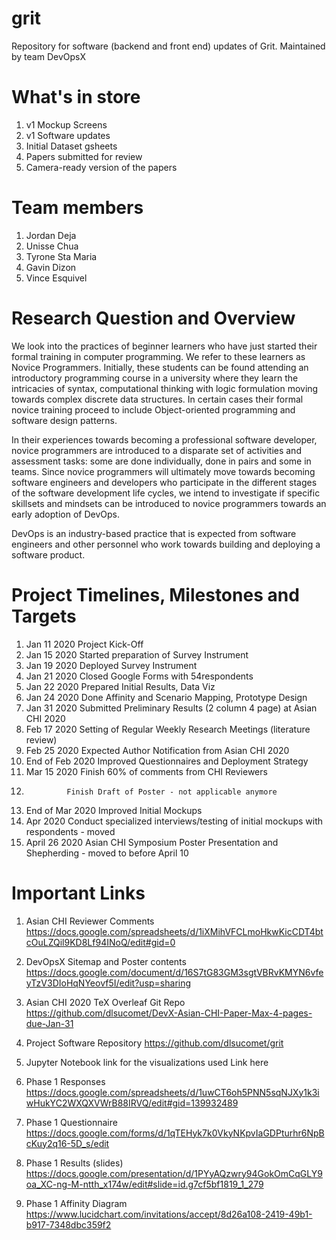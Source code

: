 # grit
Repository for software (backend and front end) updates of Grit. Maintained by team DevOpsX

# What's in store
1. v1 Mockup Screens
1. v1 Software updates
1. Initial Dataset gsheets
1. Papers submitted for review
1. Camera-ready version of the papers

# Team members
1. Jordan Deja
1. Unisse Chua
1. Tyrone Sta Maria
1. Gavin Dizon
1. Vince Esquivel

# Research Question and Overview
We look into the practices of beginner learners who have just started their formal training in computer programming. We refer to these learners as Novice Programmers. Initially, these students can be found attending an introductory programming course in a university where they learn the intricacies of syntax, computational thinking with logic formulation moving towards complex discrete data structures. In certain cases their formal novice training proceed to include Object-oriented programming and software design patterns. 

In their experiences towards becoming a professional software developer, novice programmers are introduced to a disparate set of activities and assessment tasks: some are done individually, done in pairs and some in teams. Since novice programmers will ultimately move towards becoming software engineers and developers who participate in the different stages of the software development life cycles, we intend to investigate if specific skillsets and mindsets can be introduced to novice programmers towards an early adoption of DevOps. 

DevOps is an industry-based practice that is expected from software engineers and other personnel who work towards building and deploying a software product. <to be continued> 


# Project Timelines, Milestones and Targets
1. Jan 11 2020		Project Kick-Off
1. Jan 15 2020		Started preparation of Survey Instrument
1. Jan 19 2020		Deployed Survey Instrument
1. Jan 21 2020		Closed Google Forms with 54respondents
1. Jan 22 2020		Prepared Initial Results, Data Viz
1. Jan 24 2020		Done Affinity and Scenario Mapping, Prototype Design
1. Jan 31 2020		Submitted Preliminary Results (2 column 4 page) at Asian CHI 2020
1. Feb 17 2020		Setting of Regular Weekly Research Meetings (literature review)
1. Feb 25 2020		Expected Author Notification from Asian CHI 2020
1. End of Feb 2020	Improved Questionnaires and Deployment Strategy
1. Mar 15 2020		Finish 60% of comments from CHI Reviewers
1. 				Finish Draft of Poster - not applicable anymore
1. End of Mar 2020	Improved Initial Mockups
1. Apr 2020		Conduct specialized interviews/testing of initial mockups with respondents - moved
1. April 26 2020	Asian CHI Symposium Poster Presentation and Shepherding - moved to before April 10 


# Important Links
1. Asian CHI Reviewer Comments
https://docs.google.com/spreadsheets/d/1iXMihVFCLmoHkwKicCDT4btcOuLZQil9KD8Lf94INoQ/edit#gid=0 

1. DevOpsX Sitemap and Poster contents
https://docs.google.com/document/d/16S7tG83GM3sgtVBRvKMYN6vfeyTzV3DIoHqNYeovf5I/edit?usp=sharing

1.  Asian CHI 2020 TeX Overleaf Git Repo
https://github.com/dlsucomet/DevX-Asian-CHI-Paper-Max-4-pages-due-Jan-31 

1. Project Software Repository
https://github.com/dlsucomet/grit 

1. Jupyter Notebook link for the visualizations used
Link here 

1. Phase 1 Responses
https://docs.google.com/spreadsheets/d/1uwCT6oh5PNN5sqNJXy1k3iwHukYC2WXQXVWrB88IRVQ/edit#gid=139932489

1. Phase 1 Questionnaire 
https://docs.google.com/forms/d/1qTEHyk7k0VkyNKpvIaGDPturhr6NpBcKuy2q16-5D_s/edit 

1. Phase 1 Results (slides)
https://docs.google.com/presentation/d/1PYyAQzwry94GokOmCqGLY9oa_XC-ng-M-ntth_x174w/edit#slide=id.g7cf5bf1819_1_279 

1. Phase 1 Affinity Diagram
https://www.lucidchart.com/invitations/accept/8d26a108-2419-49b1-b917-7348dbc359f2

